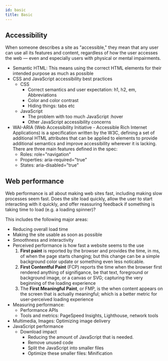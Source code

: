 ```yaml
---
id: basic
title: Basic
---
```


## Accessibility

When someone describes a site as "accessible," they mean that any user can use all its features and content, regardless of how the user accesses the web — even and especially users with physical or mental impairments.

- Semantic HTML: This means using the correct HTML elements for their intended purpose as much as possible
- CSS and JavaScript accessibility best practices
  - CSS
    - Correct semantics and user expectation: h1, h2, em, Abbreviations
    - Color and color contrast
    - Hiding things: tabs etc
  - JavaScript
    - The problem with too much JavaScript :hover
    - Other JavaScript accessibility concerns
- WAI-ARIA (Web Accessibility Initiative - Accessible Rich Internet Applications) is a specification written by the W3C, defining a set of additional HTML attributes that can be applied to elements to provide additional semantics and improve accessibility wherever it is lacking. There are three main features defined in the spec:
  - Roles: role="navigation"
  - Properties: aria-required="true"
  - States: aria-disabled="true"

## Web performance

Web performance is all about making web sites fast, including making slow processes seem fast. Does the site load quickly, allow the user to start interacting with it quickly, and offer reassuring feedback if something is taking time to load (e.g. a loading spinner)?

This includes the following major areas:

- Reducing overall load time
- Making the site usable as soon as possible
- Smoothness and interactivity
- Perceived performance is how fast a website seems to the use
  1. **First paint** is reported by the browser and provides the time, in ms, of when the page starts changing; but this change can be a simple background color update or something even less noticable.
  2. **First Contentful Paint** (FCP) reports the time when the browser first rendered anything of signifigance, be that text, foreground or background image, or a canvas or SVG; capturing the very beginning of the loading experience
  3. The **First Meaningful Paint**, or FMP, is the when content appears on the screen that is actually meaningful; which is a better metric for user-perceived loading experience
- Measuring performance:
  - Performance APIs
  - Tools and metrics: PageSpeed Insights, Lighthouse, network tools
- Multimedia, Images: Optimizing image delivery
- JavaScript performance
  - Download impact
    - Reducing the amount of JavaScript that is needed.
    - Remove unused code
    - Split the JavaScript into smaller files
    - Optimize these smaller files: Minification
